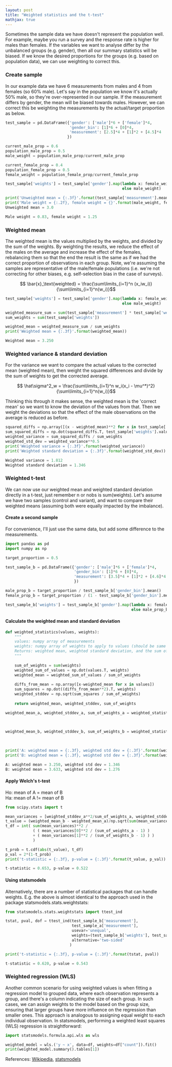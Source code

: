 ```yaml
---
layout: post
title: "Weighted statistics and the t-test"
mathjax: true
---
```


Sometimes the sample data we have doesn't represent the population well. For example, maybe you run a survey and the response rate is higher for males than females. If the variables we want to analyse differ by the unbalanced groups (e.g. gender), then all our summary statistics will be biased. If we know the desired proportions for the groups (e.g. based on population data), we can use weighting to correct this.

### Create sample

In our example data we have 6 measurements from males and 4 from females (so 60% male). Let's say in the population we know it's actually 50% male, so they're over-represented in our sample. If the measurement differs by gender, the mean will be biased towards males. However, we can correct this be weighting the measurements by the actual/target proportion as below.

```python
test_sample = pd.DataFrame({'gender': ['male']*6 + ['female']*4,
                            'gender_bin': [1]*6 + [0]*4,
                            'measurement': [2.5]*4 + [1]*2 + [4.5]*4
                           })

current_male_prop = 0.6
population_male_prop = 0.5
male_weight = population_male_prop/current_male_prop

current_female_prop = 0.4
population_female_prop = 0.5
female_weight = population_female_prop/current_female_prop

test_sample['weights'] = test_sample['gender'].map(lambda x: female_weight if x=='female'
                                                   else male_weight)

print('Unweighted mean = {:.3f}'.format(test_sample['measurement'].mean()))
print('Male weight = {:.2f}, female weight = {}'.format(male_weight, female_weight))
Unweighted mean = 3.0
```
```python
Male weight = 0.83, female weight = 1.25
```

### Weighted mean

The weighted mean is the values multiplied by the weights, and divided by the sum of the weights. By weighting the results, we reduce the effect of the males on the average and increase the effect of the females, rebalancing them so that the end the result is the same as if we had the correct proportion of observations in each group. Note, we're assuming the samples are representative of the male/female populations (i.e. we're not correcting for other biases, e.g. self-selection bias in the case of surveys). 

$$ \bar{x}_\text{weighted} = \frac{\sum\limits_{i=1}^n (x_iw_i)}{\sum\limits_{i=1}^n(w_i)}$$

```python
test_sample['weights'] = test_sample['gender'].map(lambda x: female_weight if x=='female'
                                                   else male_weight)

weighted_measure_sum = sum(test_sample['measurement'] * test_sample['weights'])
sum_weights = sum(test_sample['weights'])

weighted_mean = weighted_measure_sum / sum_weights
print('Weighted mean = {:.3f}'.format(weighted_mean))
```
```python
Weighted mean = 3.250
```

### Weighted variance & standard deviation

For the variance we want to compare the actual values to the corrected mean (weighted mean), then weight the squared differences and divide by the sum of weights to get the corrected average. 

$$ \hat\sigma^2_w = \frac{\sum\limits_{i=1}^n w_i(x_i - \mu^*)^2}{\sum\limits_{i=1}^n(w_i)}$$

Thinking this through it makes sense, the weighted mean is the 'correct mean' so we want to know the deviation of the values from that. Then we weight the deviations so that the effect of the male observations on the average is reduced as before. 

```python
squared_diffs = np.array([(x - weighted_mean)**2 for x in test_sample['measurement']])
sum_squared_diffs = np.dot(squared_diffs.T, test_sample['weights'].values)
weighted_variance = sum_squared_diffs / sum_weights
weighted_std_dev = weighted_variance**0.5
print('Weighted variance = {:.3f}'.format(weighted_variance))
print('Weighted standard deviation = {:.3f}'.format(weighted_std_dev))
```
```python
Weighted variance = 1.812
Weighted standard deviation = 1.346
```

### Weighted t-test

We can now use our weighted mean and weighted standard deviation directly in a t-test, just remember n or nobs is sum(weights). Let's assume we have two samples (control and variant), and want to compare their weighted means (assuming both were equally impacted by the imbalance).

#### Create a second sample

For convenience, I'll just use the same data, but add some difference to the measurements.

```python
import pandas as pd
import numpy as np

target_proportion = 0.5

test_sample_b = pd.DataFrame({'gender': ['male']*6 + ['female']*4,
                              'gender_bin': [1]*6 + [0]*4,
                              'measurement': [3.5]*4 + [1]*2 + [4.6]*4
                              })

male_prop_b = target_proportion / test_sample_b['gender_bin'].mean()
female_prop_b = target_proportion / (1 - test_sample_b['gender_bin'].mean())

test_sample_b['weights'] = test_sample_b['gender'].map(lambda x: female_prop_b if x=='female'
                                                       else male_prop_b)
```

#### Calculate the weighted mean and standard deviation

```python
def weighted_statistics(values, weights):
    """
    values: numpy array of measurements
    weights: numpy array of weights to apply to values (should be same length)
    Returns: weighted mean, weighted standard deviation, and the sum of the weights
    """
    
    sum_of_weights = sum(weights)
    weighted_sum_of_values = np.dot(values.T, weights)
    weighted_mean = weighted_sum_of_values / sum_of_weights
    
    diffs_from_mean = np.array([x-weighted_mean for x in values])
    sum_squares = np.dot((diffs_from_mean**2).T, weights)
    weighted_stddev = np.sqrt(sum_squares / sum_of_weights)
    
    return weighted_mean, weighted_stddev, sum_of_weights

weighted_mean_a, weighted_stddev_a, sum_of_weights_a = weighted_statistics(values=np.array(test_sample_a['measurement']), 
                                                                           weights=np.array(test_sample_a['weights'])
                                                                          )

weighted_mean_b, weighted_stddev_b, sum_of_weights_b = weighted_statistics(values=np.array(test_sample_b['measurement']), 
                                                                           weights=np.array(test_sample_b['weights'])
                                                                          )

print('A: weighted mean = {:.3f}, weighted std dev = {:.3f}'.format(weighted_mean_a, weighted_stddev_a))
print('B: weighted mean = {:.3f}, weighted std dev = {:.3f}'.format(weighted_mean_b, weighted_stddev_b))
```
```python
A: weighted mean = 3.250, weighted std dev = 1.346
B: weighted mean = 3.633, weighted std dev = 1.276
```

#### Apply Welch's t-test

Ho: mean of A = mean of B <br>
Ha: mean of A != mean of B

```python
from scipy.stats import t

mean_variances = [weighted_stddev_a**2/sum_of_weights_a, weighted_stddev_b**2/sum_of_weights_b]
t_value = (weighted_mean_b - weighted_mean_a)/np.sqrt(sum(mean_variances))
t_df = int( sum(mean_variances)**2 / 
            ( ( mean_variances[0]**2 / (sum_of_weights_a - 1) ) 
            + ( mean_variances[1]**2 / (sum_of_weights_b - 1) ) ) 
            )  

t_prob = t.cdf(abs(t_value), t_df)
p_val = 2*(1-t_prob)
print('t-statistic = {:.3f}, p-value = {:.3f}'.format(t_value, p_val))
```
```python
t-statistic = 0.653, p-value = 0.522
```

#### Using statsmodels

Alternatively, there are a number of statistical packages that can handle weights. E.g. the above is almost identical to the approach used in the package statsmodels.stats.weightstats:

```python
from statsmodels.stats.weightstats import ttest_ind

tstat, pval, dof = ttest_ind(test_sample_b['measurement'],
                             test_sample_a['measurement'],
                             usevar='unequal',
                             weights=(test_sample_b['weights'], test_sample_a['weights']),
                             alternative='two-sided'
                            )

print('t-statistic = {:.3f}, p-value = {:.3f}'.format(tstat, pval))
```
```python
t-statistic = 0.620, p-value = 0.543
```

### Weighted regression (WLS)

Another common scenario for using weighted values is when fitting a regression model to grouped data, where each observation represents a group, and there's a column indicating the size of each group. In such cases, we can assign weights to the model based on the group size, ensuring that larger groups have more influence on the regression than smaller ones. This approach is analogous to assigning equal weight to each individual observation. In statsmodels, performing a weighted least squares (WLS) regression is straightforward:

```python
import statsmodels.formula.api.wls as wls

weighted_model = wls.('y ~ x', data=df, weights=df["count"]).fit()
print(weighted_model.summary().tables[1])
```

References: [Wikipedia](https://en.wikipedia.org/wiki/Weighted_arithmetic_mean#Weighted_sample_variance), [statsmodels](https://www.statsmodels.org/stable/_modules/statsmodels/stats/weightstats.html)

